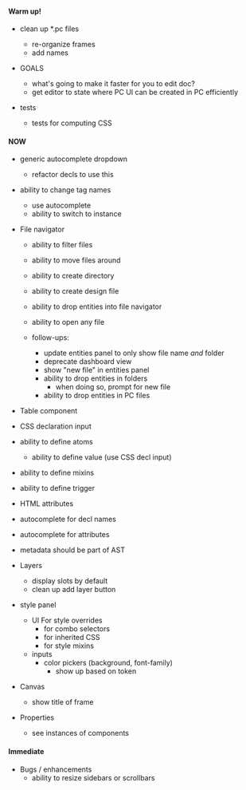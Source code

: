 #### Warm up!

- clean up \*.pc files

  - re-organize frames
  - add names

- GOALS

  - what's going to make it faster for you to edit doc?
  - get editor to state where PC UI can be created in PC efficiently

- tests
  - tests for computing CSS

#### NOW

- generic autocomplete dropdown
  - refactor decls to use this
- ability to change tag names
  - use autocomplete
  - ability to switch to instance
- File navigator

  - ability to filter files
  - ability to move files around
  - ability to create directory
  - ability to create design file
  - ability to drop entities into file navigator

  - ability to open any file
  - follow-ups:
    - update entities panel to only show file name _and_ folder
    - deprecate dashboard view
    - show "new file" in entities panel
    - ability to drop entities in folders
      - when doing so, prompt for new file
    - ability to drop entities in PC files

- Table component
- CSS declaration input
- ability to define atoms
  - ability to define value (use CSS decl input)
- ability to define mixins
- ability to define trigger
- HTML attributes
- autocomplete for decl names
- autocomplete for attributes
- metadata should be part of AST

- Layers

  - display slots by default
  - clean up add layer button

- style panel

  - UI For style overrides
    - for combo selectors
    - for inherited CSS
    - for style mixins
  - inputs
    - color pickers (background, font-family)
      - show up based on token

- Canvas

  - show title of frame

- Properties
  - see instances of components

#### Immediate

- Bugs / enhancements
  - ability to resize sidebars or scrollbars
